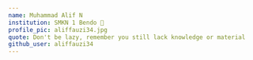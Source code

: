 ```yaml
---
name: Muhammad Alif N 
institution: SMKN 1 Bendo 🚩
profile_pic: aliffauzi34.jpg 
quote: Don't be lazy, remember you still lack knowledge or material 
github_user: aliffauzi34
---
```

